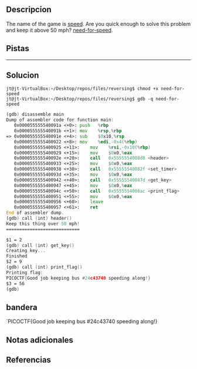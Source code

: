 ## Descripcion
The name of the game is [speed](https://www.youtube.com/watch?v=8piqd2BWeGI). Are you quick enough to solve this problem and keep it above 50 mph? [need-for-speed](https://jupiter.challenges.picoctf.org/static/cd51b2c95be9f3626db6fe6665afb5a3/need-for-speed).
## Pistas 
****** 
## Solucion
```
jt@jt-VirtualBox:~/Desktop/repos/files/reversing$ chmod +x need-for-speed 
jt@jt-VirtualBox:~/Desktop/repos/files/reversing$ gdb -q need-for-speed 

```


```asm
(gdb) disassemble main
Dump of assembler code for function main:
   0x000055555540091a <+0>:	push   %rbp
   0x000055555540091b <+1>:	mov    %rsp,%rbp
=> 0x000055555540091e <+4>:	sub    $0x10,%rsp
   0x0000555555400922 <+8>:	mov    %edi,-0x4(%rbp)
   0x0000555555400925 <+11>:	mov    %rsi,-0x10(%rbp)
   0x0000555555400929 <+15>:	mov    $0x0,%eax
   0x000055555540092e <+20>:	call   0x5555554008d8 <header>
   0x0000555555400933 <+25>:	mov    $0x0,%eax
   0x0000555555400938 <+30>:	call   0x55555540082f <set_timer>
   0x000055555540093d <+35>:	mov    $0x0,%eax
   0x0000555555400942 <+40>:	call   0x55555540087d <get_key>
   0x0000555555400947 <+45>:	mov    $0x0,%eax
   0x000055555540094c <+50>:	call   0x5555554008ac <print_flag>
   0x0000555555400951 <+55>:	mov    $0x0,%eax
   0x0000555555400956 <+60>:	leave  
   0x0000555555400957 <+61>:	ret    
End of assembler dump.
(gdb) call (int) header()
Keep this thing over 50 mph!
============================

$1 = 2
(gdb) call (int) get_key()
Creating key...
Finished
$2 = 9
(gdb) call (int) print_flag()
Printing flag:
PICOCTF{Good job keeping bus #24c43740 speeding along!}
$3 = 56
(gdb) 
```

## bandera
`PICOCTF{Good job keeping bus #24c43740 speeding along!}
## Notas adicionales 

## Referencias